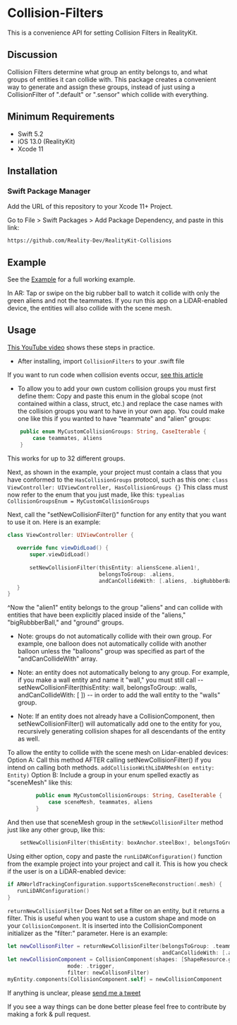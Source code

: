#  Collision-Filters

This is a convenience API for setting Collision Filters in RealityKit. 

## Discussion

Collision Filters determine what group an entity belongs to, and what groups of entities it can collide with. 
This package creates a convenient way to generate and assign these groups, instead of just using a CollisionFilter of ".default" or ".sensor" which collide with everything.

## Minimum Requirements
  - Swift 5.2
  - iOS 13.0 (RealityKit)
  - Xcode 11
  
  ## Installation

  ### Swift Package Manager

  Add the URL of this repository to your Xcode 11+ Project.

  Go to File > Swift Packages > Add Package Dependency, and paste in this link:

`https://github.com/Reality-Dev/RealityKit-Collisions`


## Example
See the [Example](./RealityKit-Collisions-Example) for a full working example.

In AR: Tap or swipe on the big rubber ball to watch it collide with only the green aliens and not the teammates.
If you run this app on a LiDAR-enabled device, the entities will also collide with the scene mesh.




## Usage

[This YouTube video](https://youtu.be/Pit-Dn8WvN8) shows these steps in practice.

- After installing, import `CollisionFilters` to your .swift file

If you want to run code when collision events occur, [see this article](https://realitydev.medium.com/realitykit-easier-collision-groups-818b07508c4c)


- To allow you to add your own custom collision groups you must first define them:
Copy and paste this enum in the global scope (not contained within a class, struct, etc.) and replace the case names with the collision groups you want to have in your own app. You could make one like this if you wanted to have "teammate" and "alien" groups:
``` swift
    public enum MyCustomCollisionGroups: String, CaseIterable {
        case teammates, aliens
    }
```
This works for up to 32 different groups.


Next, as shown in the example, your project must contain a class that you have conformed to the `HasCollisionGroups` protocol, such as this one:
   `class ViewController: UIViewController, HasCollisionGroups {}`
This class must now refer to the enum that you just made, like this:
`typealias CollisionGroupsEnum = MyCustomCollisionGroups`



 Next, call the "setNewCollisionFilter()" function for any entity that you want to use it on.
 Here is an example:
 
 ``` swift
 class ViewController: UIViewController {
    
    override func viewDidLoad() {
        super.viewDidLoad()
        
        setNewCollisionFilter(thisEntity: aliensScene.alien1!,
                              belongsToGroup: .aliens,
                              andCanCollideWith: [.aliens, .bigRubbberBall, .ground])
    }
}
```
^Now the "alien1" entity belongs to the group "aliens" and can collide with entities that have been explicitly placed inside of the "aliens," "bigRubbberBall," and "ground" groups.

- Note: groups do not automatically collide with their own group. For example, one balloon does not automatically collide with another balloon unless the "balloons" group was specified as part of the "andCanCollideWith" array.

- Note: an entity does not automatically belong to any group. For example, if you make a wall entity and name it "wall," you must still call --  setNewCollisionFilter(thisEntity: wall, belongsToGroup: .walls, andCanCollideWith: [ ])   -- in order to add the wall entity to the "walls" group.

- Note: If an entity does not already have a CollisionComponent, then setNewCollisionFilter() will automatically add one to the entity for you, recursively generating collision shapes for all descendants of the entity as well.


To allow the entity to collide with the scene mesh on Lidar-enabled devices:
Option A:
     Call this method AFTER calling setNewCollisionFilter() if you intend on calling both methods.
     `addCollisionWithLiDARMesh(on entity: Entity)`
 Option B:
     Include a group in your enum spelled exactly as "sceneMesh" like this:
``` swift
         public enum MyCustomCollisionGroups: String, CaseIterable {
             case sceneMesh, teammates, aliens
         }
```
And then use that sceneMesh group in the `setNewCollisionFilter` method just like any other group, like this:
``` swift
    setNewCollisionFilter(thisEntity: boxAnchor.steelBox!, belongsToGroup: .teammates, andCanCollideWith: [.sceneMesh, .aliens])
```
Using either option, copy and paste the `runLiDARConfiguration()` function from the example project into your project and call it.
This is how you check if the user is on a LiDAR-enabled device:
``` swift
if ARWorldTrackingConfiguration.supportsSceneReconstruction(.mesh) {
   runLiDARConfiguration()
}
```



`returnNewCollisionFilter` Does Not set a filter on an entity, but it returns a filter. This is useful when you want to use a custom shape and mode on your `CollisionComponent`. It is inserted into the CollisionComponent initializer as the "filter:" parameter.
Here is an example:
``` swift
let newCollisonFilter = returnNewCollisionFilter(belongsToGroup: .teammates,
                                                 andCanCollideWith: [.aliens, .ground,.bigRubbberBall])
let newCollisionComponent = CollisionComponent(shapes: [ShapeResource.generateBox(size: .one)],
                   mode: .trigger,
                   filter: newCollisonFilter)
myEntity.components[CollisionComponent.self] = newCollisionComponent
```


If anything is unclear, please [send me a tweet](https://twitter.com/gmj4k)

If you see a way things can be done better please feel free to contribute by making a fork & pull request.
